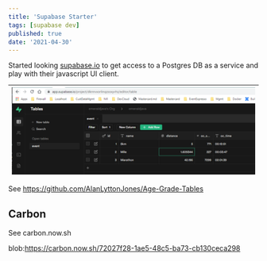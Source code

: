 ```yaml
---
title: 'Supabase Starter'
tags: [supabase dev]
published: true
date: '2021-04-30'
---
```


Started looking [supabase.io](https://supabase.io) to get access to a Postgres DB as a service and play with their javascript UI client.

| ![supabase](./2021-04-30.supabase.png) |
| ------ |

See https://github.com/AlanLyttonJones/Age-Grade-Tables

## Carbon

See carbon.now.sh

blob:https://carbon.now.sh/72027f28-1ae5-48c5-ba73-cb130ceca298